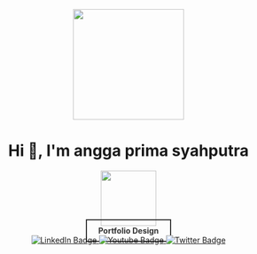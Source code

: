 

<div id="header" align="center">
  <img src="https://media.giphy.com/media/KZh5bFSMOqVUlQdbQB/giphy.gif" width="200"/>
</div>

<h1 align="center">Hi 👋, I'm angga prima syahputra</h1>


<div id="header" align="center">
  <img src="https://media.giphy.com/media/v4ACAOgbCDzeZUNj43/giphy.gif" width="100"/>
</div>

<div id="header" align="center">
  <a href="https://www.behance.net/anggaprima1" style="text-decoration: none; color: #333; font-weight: bold; border: 2px solid #333; padding: 10px 20px;">Portfolio Design</a>
</div>





<div id="badges" align= "center">
  <a href="https://www.linkedin.com/in/angga-prima-syahputra/">
    <img src="https://img.shields.io/badge/LinkedIn-blue?style=for-the-badge&logo=linkedin&logoColor=white" alt="LinkedIn Badge"/>
  </a>
  <a href="https://www.instagram.com/angga.psx/">
    <img src="https://img.shields.io/badge/Instagram-E4405F?style=for-the-badge&logo=instagram&logoColor=white" alt="Youtube Badge"/>
  </a>
  <a href="https://twitter.com/anggaps00">
    <img src="https://img.shields.io/badge/Twitter-blue?style=for-the-badge&logo=twitter&logoColor=white" alt="Twitter Badge"/>
  </a>
</div>





<!---
anggaps/anggaps is a ✨ special ✨ repository because its `README.md` (this file) appears on your GitHub profile.
You can click the Preview link to take a look at your changes.
--->



